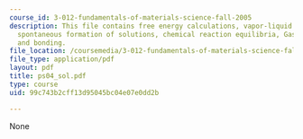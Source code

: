 ```yaml
---
course_id: 3-012-fundamentals-of-materials-science-fall-2005
description: This file contains free energy calculations, vapor-liquid equilibria,
  spontaneous formation of solutions, chemical reaction equilibria, Gas-solid reactions
  and bonding.
file_location: /coursemedia/3-012-fundamentals-of-materials-science-fall-2005/99c743b2cff13d95045bc04e07e0dd2b_ps04_sol.pdf
file_type: application/pdf
layout: pdf
title: ps04_sol.pdf
type: course
uid: 99c743b2cff13d95045bc04e07e0dd2b

---
```

None